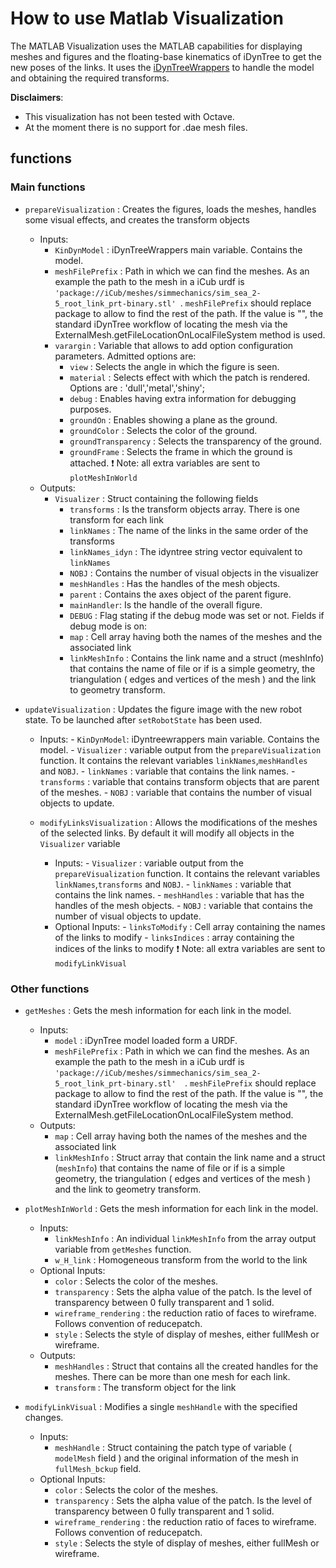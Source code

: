 # How to use Matlab Visualization
The MATLAB Visualization uses the MATLAB capabilities for displaying meshes and figures and the floating-base kinematics of iDynTree to get the new poses of the links.
It uses the [iDynTreeWrappers](../bindings/matlab/%2BiDynTreeWrappers) to handle the model and obtaining the required transforms.

**Disclaimers**:
- This visualization has not been tested with Octave.
- At the moment there is no support for .dae mesh files.

## functions
### Main functions
- `prepareVisualization` : Creates the figures, loads the meshes, handles some visual effects, and creates the transform objects
    - Inputs:
        - `KinDynModel` : iDynTreeWrappers main variable. Contains the model.
        - `meshFilePrefix` : Path in which we can find the meshes. As an example the path to the mesh in a iCub urdf is `'package://iCub/meshes/simmechanics/sim_sea_2-5_root_link_prt-binary.stl'
`. `meshFilePrefix` should replace package to allow to find the rest of the path. If the value is "", the standard iDynTree workflow of locating the mesh via the ExternalMesh.getFileLocationOnLocalFileSystem method is used.
        - `varargin`  : Variable that allows to add option configuration parameters. Admitted options are:
            - `view` : Selects the angle in which the figure is seen.
            - `material` : Selects effect with which the patch is rendered. Options are : 'dull','metal','shiny';            
            - `debug` : Enables having extra information for debugging purposes.
            - `groundOn` : Enables showing a plane as the ground.
            - `groundColor` : Selects the color of the ground.
            - `groundTransparency` : Selects the transparency of the ground.
            - `groundFrame` : Selects the frame in which the ground is attached.
:exclamation:   Note: all extra variables are sent to `plotMeshInWorld`
    - Outputs:
        - `Visualizer` : Struct containing the following fields
            - `transforms` : Is the transform objects array. There is one transform for each link
            - `linkNames`  : The name of the links in the same order of the transforms
            - `linkNames_idyn`  : The idyntree string vector equivalent to `linkNames`
            - `NOBJ` : Contains the number of visual objects in the visualizer            
            - `meshHandles` : Has the handles of the mesh objects.
            - `parent`     : Contains the axes object of the parent figure.
            - `mainHandler`: Is the handle of the overall figure.
            - `DEBUG` : Flag stating if the debug mode was set or not.
            Fields if debug mode is on:
            - `map`       : Cell array having both the names of the meshes and the associated link
            - `linkMeshInfo` : Contains the link name and a struct (meshInfo) that contains the name of file or if is a simple geometry, the triangulation ( edges and vertices of the mesh ) and the link to geometry transform.

- `updateVisualization` : Updates the figure image with the new robot state. To be launched after `setRobotState` has been used.
    - Inputs:
          - `KinDynModel`: iDyntreewrappers main variable. Contains the model.
          - `Visualizer` : variable output from the `prepareVisualization` function. It contains the relevant variables `linkNames`,`meshHandles` and `NOBJ`.
              - `linkNames`  : variable that contains the link names.
              - `transforms` : variable that contains transform objects that are parent of the meshes.
              - `NOBJ` : variable that contains the number of visual objects to update.

  - `modifyLinksVisualization` : Allows the modifications of the meshes of the selected links. By default it will modify all objects in the `Visualizer` variable
      - Inputs:
            - `Visualizer` : variable output from the `prepareVisualization` function. It contains the relevant variables `linkNames`,`transforms` and `NOBJ`.
                - `linkNames`  : variable that contains the link names.
                - `meshHandles` : variable that has the handles of the mesh objects.
                - `NOBJ` : variable that contains the number of visual objects to update.
      - Optional Inputs:
            - `linksToModify`  : Cell array containing the names of the links to modify
            - `linksIndices`   : array containing the indices of the links to modify
:exclamation:   Note: all extra variables are sent to `modifyLinkVisual`

### Other functions
- `getMeshes` : Gets the mesh information for each link in the model.
    - Inputs:
        - `model` : iDynTree model loaded form a URDF.
        - `meshFilePrefix` : Path in which we can find the meshes. As an example the path to the mesh in a iCub urdf is `'package://iCub/meshes/simmechanics/sim_sea_2-5_root_link_prt-binary.stl' 
`. `meshFilePrefix` should replace package to allow to find the rest of the path. If the value is "", the standard iDynTree workflow of locating the mesh via the ExternalMesh.getFileLocationOnLocalFileSystem method.
    - Outputs:
        - `map`        : Cell array having both the names of the meshes and the associated link
        - `linkMeshInfo` : Struct array that contain the link name and a struct (`meshInfo`) that contains the name of file or if is a simple geometry, the triangulation ( edges and vertices of the mesh ) and the link to geometry transform.

- `plotMeshInWorld` : Gets the mesh information for each link in the model.
    - Inputs:
        - `linkMeshInfo` : An individual `linkMeshInfo` from the array output variable from `getMeshes` function.
        - `w_H_link` : Homogeneous transform from the world to the link
    - Optional Inputs:
        - `color` : Selects the color of the meshes.
        - `transparency` : Sets the alpha value of the patch. Is the
        level of transparency between 0 fully transparent and 1 solid.
        - `wireframe_rendering` : the reduction ratio of faces to
        wireframe. Follows convention of reducepatch.
        - `style` : Selects the style of display of meshes, either fullMesh or wireframe.
    - Outputs:
        - `meshHandles`  : Struct that contains all the created handles for the meshes. There can be more than one mesh for each link.
        - `transform`    : The transform object for the link

- `modifyLinkVisual` : Modifies a single `meshHandle` with the specified changes.
    - Inputs:
        - `meshHandle` : Struct containing the patch type of variable ( `modelMesh` field ) and the original information of the mesh in `fullMesh_bckup` field.
    - Optional Inputs:
        - `color` : Selects the color of the meshes.
        - `transparency` : Sets the alpha value of the patch. Is the
        level of transparency between 0 fully transparent and 1 solid.
        - `wireframe_rendering` : the reduction ratio of faces to
        wireframe. Follows convention of reducepatch.
        - `style` : Selects the style of display of meshes, either fullMesh or wireframe.
